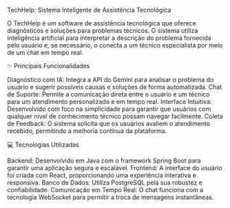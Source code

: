 TechHelp: Sistema Inteligente de Assistência Tecnológica

O TechHelp é um software de assistência tecnológica que oferece diagnósticos e soluções para problemas técnicos. O sistema utiliza inteligência artificial para interpretar a descrição do problema fornecida pelo usuário e, se necessário, o conecta a um técnico especialista por meio de um chat em tempo real.



✨ Principais Funcionalidades

Diagnóstico com IA: Integra a API do Gemini para analisar o problema do usuário e sugerir possíveis causas e soluções de forma automatizada.
Chat de Suporte: Permite a comunicação direta entre o usuário e um técnico para um atendimento personalizado e em tempo real.
Interface Intuitiva: Desenvolvido com foco na simplicidade para garantir que usuários com qualquer nível de conhecimento técnico possam navegar facilmente.
Coleta de Feedback: O sistema solicita que os usuários avaliem o atendimento recebido, permitindo a melhoria contínua da plataforma.


💻 Tecnologias Utilizadas

Backend: Desenvolvido em Java com o framework Spring Boot para garantir uma aplicação segura e escalável.
Frontend: A interface do usuário foi criada com React, proporcionando uma experiência interativa e responsiva.
Banco de Dados: Utiliza PostgreSQL pela sua robustez e confiabilidade.
Comunicação em Tempo Real: O chat funciona com a tecnologia WebSocket para permitir a troca de mensagens instantâneas.
